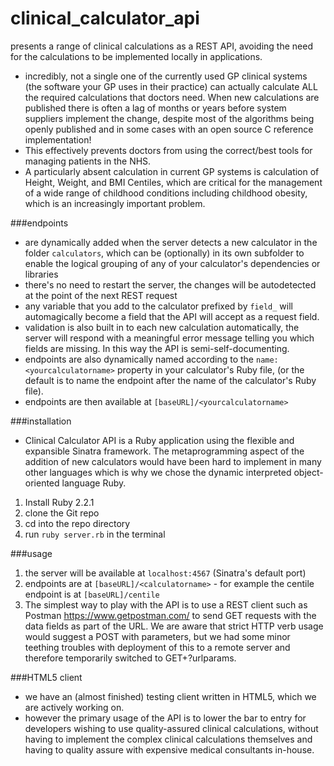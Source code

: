 # clinical_calculator_api

presents a range of clinical calculations as a REST API, avoiding the need for the calculations to be implemented locally in applications.

* incredibly, not a single one of the currently used GP clinical systems (the software your GP uses in their practice) can actually calculate ALL the required calculations that doctors need. When new calculations are published there is often a lag of months or years before system suppliers implement the change, despite most of the algorithms being openly published and in some cases with an open source C reference implementation!
* This effectively prevents doctors from using the correct/best tools for managing patients in the NHS.
* A particularly absent calculation in current GP systems is calculation of Height, Weight, and BMI Centiles, which are critical for the management of a wide range of childhood conditions including childhood obesity, which is an increasingly important problem. 

###endpoints

* are dynamically added when the server detects a new calculator in the folder `calculators`, which can be (optionally) in its own subfolder to enable the logical grouping of any of your calculator's dependencies or libraries
* there's no need to restart the server, the changes will be autodetected at the point of the next REST request
* any variable that you add to the calculator prefixed by `field_` will automagically become a field that the API will accept as a request field.
* validation is also built in to each new calculation automatically, the server will respond with a meaningful error message telling you which fields are missing. In this way the API is semi-self-documenting.
* endpoints are also dynamically named according to the `name:<yourcalculatorname>` property in your calculator's Ruby file, (or the default is to name the endpoint after the name of the calculator's Ruby file).
* endpoints are then available at `[baseURL]/<yourcalculatorname>`

###installation

* Clinical Calculator API is a Ruby application using the flexible and expansible Sinatra framework. The metaprogramming aspect of the addition of new calculators would have been hard to implement in many other languages which is why we chose the dynamic interpreted object-oriented language Ruby.

1. Install Ruby 2.2.1
2. clone the Git repo
3. cd into the repo directory
4. run `ruby server.rb` in the terminal

###usage

1. the server will be available at `localhost:4567` (Sinatra's default port)
6. endpoints are at `[baseURL]/<calculatorname>` - for example the centile endpoint is at `[baseURL]/centile`
7. The simplest way to play with the API is to use a REST client such as Postman https://www.getpostman.com/ to send GET requests with the data fields as part of the URL. We are aware that strict HTTP verb usage would suggest a POST with parameters, but we had some minor teething troubles with deployment of this to a remote server and therefore temporarily switched to GET+?urlparams.

###HTML5 client
* we have an (almost finished) testing client written in HTML5, which we are actively working on.
* however the primary usage of the API is to lower the bar to entry for developers wishing to use quality-assured clinical calculations, without having to implement the complex clinical calculations themselves and having to quality assure with expensive medical consultants in-house.

